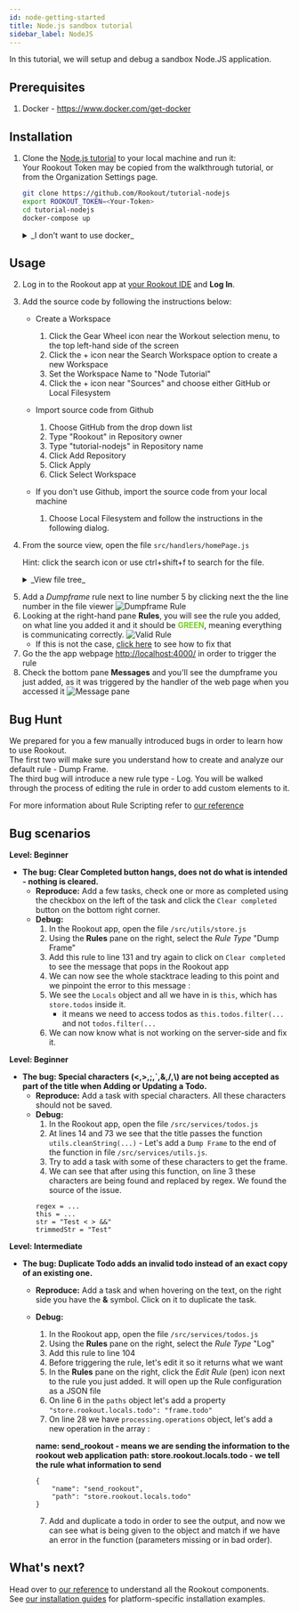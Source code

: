 ```yaml
---
id: node-getting-started
title: Node.js sandbox tutorial
sidebar_label: NodeJS
---
```


In this tutorial, we will setup and debug a sandbox Node.JS application.


## Prerequisites

1. Docker - https://www.docker.com/get-docker

## Installation

1. Clone the [Node.js tutorial](https://github.com/Rookout/tutorial-nodejs) to your local machine and run it:<br/>
Your Rookout Token may be copied from the walkthrough tutorial, or from the Organization Settings page.

    ```bash
    git clone https://github.com/Rookout/tutorial-nodejs
    export ROOKOUT_TOKEN=<Your-Token>
    cd tutorial-nodejs
    docker-compose up
    ```

    <details>
    <summary>_I don't want to use docker_</summary>
    
    For Linux:  
    
    ```bash
    git clone https://github.com/Rookout/tutorial-nodejs
    export ROOKOUT_TOKEN=<Your-Token>
    cd tutorial-nodejs
    make -j run-prod
    ```
    
    For Mac:
    
    - make sure you have `xcode` installed (you need this for gRPC).
    - make sure that you use node version <= `8.x.x`   
    
    Run the agent (you will still have to run it in docker for the agent):
    
    ```bash
    export ROOKOUT_TOKEN=<Your-Token>
    docker-compose up -d rookout-agent
    ```
    
    Then run the node server:
    
    ```bash
    make install-dependencies start-web
    ```
    
    </details>

## Usage

2. Log in to the Rookout app at [your Rookout IDE](https://app.rookout.com/) and **Log In**.

3. Add the source code by following the instructions below:

    - Create a Workspace
        1. Click the Gear Wheel icon near the Workout selection menu, to the top left-hand side of the screen
        1. Click the + icon near the Search Workspace option to create a new Workspace
        1. Set the Workspace Name to "Node Tutorial"
        1. Click the + icon near "Sources" and choose either GitHub or Local Filesystem

    - Import source code from Github 
        1. Choose GitHub from the drop down list
        1. Type "Rookout" in Repository owner
        1. Type "tutorial-nodejs" in Repository name
        1. Click Add Repository
        1. Click Apply
        1. Click Select Workspace
    
    - If you don't use Github, import the source code from your local machine
        1. Choose Local Filesystem and follow the instructions in the following dialog.
    
4. From the source view, open the file `src/handlers/homePage.js`

    Hint: click the search icon or use ctrl+shift+f to search for the file.
    <details>    

    <summary>_View file tree_</summary>
        
    src/
    ├── handlers
    │   └── homePage.js
    ├── routes
    ├── services
    ├── static
    ├── templates
    └── utils
        
</details>

5. Add a _Dumpframe_ rule next to line number 5 by clicking next the the line number in the file viewer
![Dumpframe Rule](/img/screenshots/getting_started_6.png)
6. Looking at the right-hand pane **Rules**, you will see the rule you added, on what line you added it and it should be 
<span style="color: #73CD1F;">**GREEN**</span>, meaning everything is communicating correctly.
![Valid Rule](/img/screenshots/getting_started_7.png)
    - If this is not the case, [click here](troubleshooting-rules.md) to see how to fix that
7. Go the the app webpage [http://localhost:4000/](http://localhost:4000/) in order to trigger the rule
8. Check the bottom pane **Messages** and you'll see the dumpframe you just added, as it was triggered by the handler of the web page when you accessed it
![Message pane](/img/screenshots/getting_started_9.png)

## Bug Hunt

We prepared for you a few manually introduced bugs in order to learn how to use Rookout.  
The first two will make sure you understand how to create and analyze our default rule - Dump Frame.  
The third bug will introduce a new rule type - Log. You will be walked through the process of editing the rule in order
to add custom elements to it.

For more information about Rule Scripting refer to [our reference](rules-index.md)

## Bug scenarios

__Level: Beginner__
- __The bug: Clear Completed button hangs, does not do what is intended - nothing is cleared.__
    - **Reproduce:** Add a few tasks, check one or more as completed using the checkbox on the left of the task and click the `Clear completed` button on the bottom right corner.
    - **Debug:**  
        1. In the Rookout app, open the file `/src/utils/store.js`
        2. Using the **Rules** pane on the right, select the *Rule Type* "Dump Frame"
        3. Add this rule to line 131 and try again to click on `Clear completed` to see the message that pops in the Rookout app
        4. We can now see the whole stacktrace leading to this point and we pinpoint the error to this message :
        5. We see the `Locals` object and all we have in is `this`, which has `store.todos` inside it.
            - it means we need to access todos as `this.todos.filter(...` and not `todos.filter(...`
        6. We can now know what is not working on the server-side and fix it.

__Level: Beginner__
- __The bug: Special characters (<,>,;,`,&,/,\\) are not being accepted as part of the title when Adding or Updating a Todo.__
    - **Reproduce:** Add a task with special characters. All these characters should not be saved.
    - **Debug:**
        1. In the Rookout app, open the file `/src/services/todos.js`
        2. At lines 14 and 73 we see that the title passes the function `utils.cleanString(...)` - Let's add a `Dump Frame` to the end of the function in file `/src/services/utils.js`.
        3. Try to add a task with some of these characters to get the frame.
        4. We can see that after using this function, on line 3 these characters are being found and replaced by regex. We found the source of the issue.
        ```
        regex = ...
        this = ...
        str = "Test < > &&"
        trimmedStr = "Test"
        ```

__Level: Intermediate__
- __The bug: Duplicate Todo adds an invalid todo instead of an exact copy of an existing one.__
    - **Reproduce:** Add a task and when hovering on the text, on the right side you have the **&** symbol. Click on it to duplicate the task.
    - **Debug:**
        1. In the Rookout app, open the file `/src/services/todos.js`
        2. Using the **Rules** pane on the right, select the *Rule Type* "Log"
        3. Add this rule to line 104
        4. Before triggering the rule, let's edit it so it returns what we want
        5. In the **Rules** pane on the right, click the *Edit Rule* (pen) icon next to the rule you just added. It will open up the Rule configuration as a JSON file
        6. On line 6 in the `paths` object let's add a property `"store.rookout.locals.todo": "frame.todo"`
        7. On line 28 we have `processing.operations` object, let's add a new operation in the array :

        __name: send_rookout - means we are sending the information to the rookout web application__
        __path: store.rookout.locals.todo - we tell the rule what information to send__

        ```
        {
            "name": "send_rookout",
            "path": "store.rookout.locals.todo"
        }
        ```
        
        7. Add and duplicate a todo in order to see the output, and now we can see what is being given to the object and match if we have an error in the function (parameters missing or in bad order).


## What's next?

Head over to [our reference](reference-home.md) to understand all the Rookout components.   
See [our installation guides](installation-overview.md) for platform-specific installation examples.